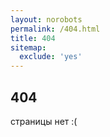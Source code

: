 ```yaml
---
layout: norobots
permalink: /404.html
title: 404
sitemap:
  exclude: 'yes'
---
```

<div class="posts">
<h2>404</h2>
страницы нет :(
</div>
